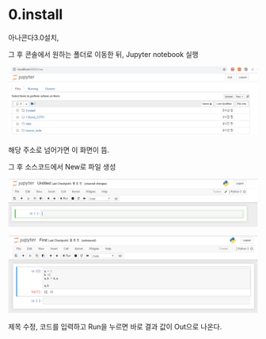 # 0.install

아나콘다3.0설치, 

그 후 콘솔에서 원하는 폴더로 이동한 뒤, Jupyter notebook 실행



![1573899786863](assets/1573899786863.png)



해당 주소로 넘어가면 이 화면이 뜸.



그 후 소스코드에서 New로 파일 생성

![1573899857427](assets/1573899857427.png)





![1573899961554](assets/1573899961554.png)



제목 수정, 코드를 입력하고 Run을 누르면 바로 결과 값이 Out으로 나온다.